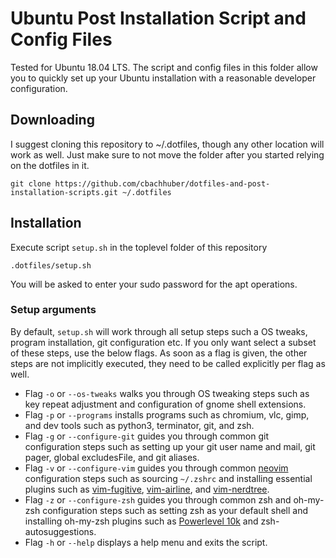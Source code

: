 # Ubuntu Post Installation Script and Config Files

Tested for Ubuntu 18.04 LTS. The script and config files in this folder allow you to quickly set up your Ubuntu installation with a reasonable developer configuration.

## Downloading

I suggest cloning this repository to ~/.dotfiles, though any other location will work as well. Just make sure to not move the folder after you started relying on the dotfiles in it.

```
git clone https://github.com/cbachhuber/dotfiles-and-post-installation-scripts.git ~/.dotfiles
```

## Installation

Execute script `setup.sh` in the toplevel folder of this repository

```
.dotfiles/setup.sh
```

You will be asked to enter your sudo password for the apt operations.

### Setup arguments

By default, `setup.sh` will work through all setup steps such a OS tweaks, program installation, git configuration etc. If you only want select a subset of these steps, use the below flags. As soon as a flag is given, the other steps are not implicitly executed, they need to be called explicitly per flag as well.


- Flag `-o` or `--os-tweaks` walks you through OS tweaking steps such as key repeat adjustment and configuration of gnome shell extensions.
- Flag `-p` or `--programs` installs programs such as chromium, vlc, gimp, and dev tools such as python3, terminator, git, and zsh.
- Flag `-g` or `--configure-git` guides you through common git configuration steps such as setting up your git user name and mail, git pager, global excludesFile, and git aliases.
- Flag `-v` or `--configure-vim` guides you through common [neovim](https://github.com/neovim/neovim) configuration steps such as sourcing `~/.zshrc` and installing essential plugins such as [vim-fugitive](https://github.com/tpope/vim-fugitive), [vim-airline](https://github.com/vim-airline/vim-airline), and [vim-nerdtree](https://github.com/scrooloose/nerdtree).
- Flag `-z` or `--configure-zsh` guides you through common zsh and oh-my-zsh configuration steps such as setting zsh as your default shell and installing oh-my-zsh plugins such as [Powerlevel 10k](https://github.com/romkatv/powerlevel10k) and zsh-autosuggestions.
- Flag `-h` or `--help` displays a help menu and exits the script.
